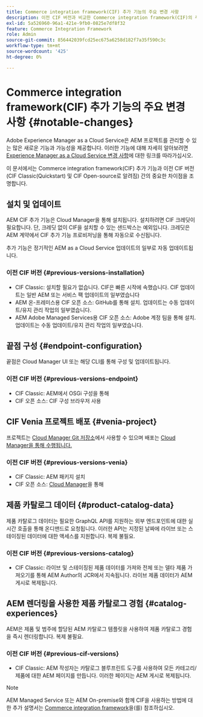 ```yaml
---
title: Commerce integration framework(CIF) 추가 기능의 주요 변경 사항
description: 이전 CIF 버전과 비교한 Commerce integration framework(CIF)의 주요 변경 사항.
exl-id: 5a526960-96a1-421e-9fb0-0825e7df8f32
feature: Commerce Integration Framework
role: Admin
source-git-commit: 856442039fcd25ec675a6258d182f7a35f590c3c
workflow-type: tm+mt
source-wordcount: '425'
ht-degree: 0%

---
```



# Commerce integration framework(CIF) 추가 기능의 주요 변경 사항 {#notable-changes}

Adobe Experience Manager as a Cloud Service은 AEM 프로젝트를 관리할 수 있는 많은 새로운 기능과 가능성을 제공합니다. 이러한 기능에 대해 자세히 알아보려면 [Experience Manager as a Cloud Service 변경 사항](/help/release-notes/aem-cloud-changes.md)에 대한 링크를 따라가십시오.

이 문서에서는 Commerce integration framework(CIF) 추가 기능과 이전 CIF 버전(CIF Classic(Quickstart) 및 CIF Open-source로 알려짐) 간의 중요한 차이점을 조명합니다.

## 설치 및 업데이트

AEM CIF 추가 기능은 Cloud Manager을 통해 설치됩니다. 설치하려면 CIF 크레딧이 필요합니다. 단, 크레딧 없이 CIF을 설치할 수 있는 샌드박스는 예외입니다. 크레딧은 AEM 계약에서 CIF 추가 기능 프로비저닝을 통해 자동으로 수신됩니다.

추가 기능은 정기적인 AEM as a Cloud Service 업데이트의 일부로 자동 업데이트됩니다.

### 이전 CIF 버전 {#previous-versions-installation}

* CIF Classic: 설치할 필요가 없습니다. CIF은 빠른 시작에 속했습니다. CIF 업데이트는 일반 AEM 또는 서비스 팩 업데이트의 일부였습니다
* AEM 온-프레미스용 CIF 오픈 소스: GitHub를 통해 설치. 업데이트는 수동 업데이트/유지 관리 작업의 일부였습니다.
* AEM Adobe Managed Services용 CIF 오픈 소스: Adobe 계정 팀을 통해 설치. 업데이트는 수동 업데이트/유지 관리 작업의 일부였습니다.

## 끝점 구성 {#endpoint-configuration}

끝점은 Cloud Manager UI 또는 해당 CLI를 통해 구성 및 업데이트됩니다.

### 이전 CIF 버전 {#previous-versions-endpoint}

* CIF Classic: AEM에서 OSGi 구성을 통해
* CIF 오픈 소스: CIF 구성 브라우저 사용

## CIF Venia 프로젝트 배포 {#venia-project}

프로젝트는 [Cloud Manager Git 저장소](/help/implementing/cloud-manager/managing-code/integrating-with-git.md)에서 사용할 수 있으며 배포는 [Cloud Manager을 통해 수행됩니다.](/help/implementing/deploying/overview.md)

### 이전 CIF 버전 {#previous-versions-venia}

* CIF Classic: AEM 패키지 설치
* CIF 오픈 소스: [Cloud Manager](https://experienceleague.adobe.com/docs/experience-manager-cloud-manager/content/introduction.html)을 통해

## 제품 카탈로그 데이터 {#product-catalog-data}

제품 카탈로그 데이터는 필요한 GraphQL API를 지원하는 외부 엔드포인트에 대한 실시간 호출을 통해 온디맨드로 요청됩니다. 이러한 API는 지정된 날짜에 라이브 또는 스테이징된 데이터에 대한 액세스를 지원합니다. 복제 불필요.

### 이전 CIF 버전 {#previous-versions-catalog}

* CIF Classic: 라이브 및 스테이징된 제품 데이터를 가져와 전체 또는 델타 제품 가져오기를 통해 AEM Author의 JCR에서 지속됩니다. 라이브 제품 데이터가 AEM 게시로 복제됩니다.

## AEM 렌더링을 사용한 제품 카탈로그 경험 {#catalog-experiences}

AEM은 제품 및 범주에 할당된 AEM 카탈로그 템플릿을 사용하여 제품 카탈로그 경험을 즉시 렌더링합니다. 복제 불필요.

### 이전 CIF 버전 {#previous-cif-versions}

* CIF Classic: AEM 작성자는 카탈로그 블루프린트 도구를 사용하여 모든 카테고리/제품에 대한 AEM 페이지를 만듭니다. 이러한 페이지는 AEM 게시로 복제됩니다.

>[!NOTE]
>
>AEM Managed Service 또는 AEM On-premise와 함께 CIF을 사용하는 방법에 대한 추가 설명서는 [Commerce integration framework](https://www.adobe.io/apis/experiencecloud/commerce-integration-framework/getting-started.html)을(를) 참조하십시오.
